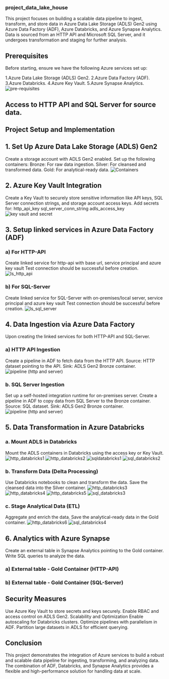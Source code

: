 ### project_data_lake_house

This project focuses on building a scalable data pipeline to ingest, transform, and store data in Azure Data Lake Storage (ADLS) Gen2 using Azure Data Factory (ADF), Azure Databricks, and Azure Synapse Analytics. Data is sourced from an HTTP API and Microsoft SQL Server, and it undergoes transformation and staging for further analysis.

## Prerequisites
Before starting, ensure we have the following Azure services set up:

1.Azure Data Lake Storage (ADLS) Gen2.
2.Azure Data Factory (ADF).
3.Azure Databricks.
4.Azure Key Vault.
5.Azure Synapse Analytics.
![pre-requisites](https://github.com/user-attachments/assets/809cebe9-11ec-4af9-bcfb-82f01b1e1793)

## Access to HTTP API and SQL Server for source data.

## Project Setup and Implementation
## 1. Set Up Azure Data Lake Storage (ADLS) Gen2
Create a storage account with ADLS Gen2 enabled.
Set up the following containers:
Bronze: For raw data ingestion.
Silver: For cleansed and transformed data.
Gold: For analytical-ready data.
![Containers](https://github.com/user-attachments/assets/9008a271-baf9-43cc-bce5-b3a6403117a7)


## 2. Azure Key Vault Integration
Create a Key Vault to securely store sensitive information like API keys, SQL Server connection strings, and storage account access keys.
Add secrets for:
http_api_key
sql_server_conn_string
adls_access_key
![key vault and secret](https://github.com/user-attachments/assets/e778f9ea-93a7-4e49-b7b0-dab2f845e653)


## 3. Setup linked services in Azure Data Factory (ADF)

### a) For HTTP-API
Create linked service for http-api with base url, service principal and azure key vault
Test connection should be successful before creation.
![ls_http_api](https://github.com/user-attachments/assets/99db1177-4a34-4e71-9a98-da6dc69a3a8b)

### b) For SQL-Server
Create linked service for SQL-Server with on-premises/local server, service principal and azure key vault
Test connection should be successful before creation.
![ls_sql_server](https://github.com/user-attachments/assets/c20d8fa2-8949-4998-9316-0006c8d15312)


## 4. Data Ingestion via Azure Data Factory
Upon creating the linked services for both HTTP-API and SQL-Server.

 ### a) HTTP API Ingestion
Create a pipeline in ADF to fetch data from the HTTP API.
Source: HTTP dataset pointing to the API.
Sink: ADLS Gen2 Bronze container.
![pipeline (http and server)](https://github.com/user-attachments/assets/afe4db08-9fd7-4f7a-8464-61501573813f)

 ### b. SQL Server Ingestion
Set up a self-hosted integration runtime for on-premises server.
Create a pipeline in ADF to copy data from SQL Server to the Bronze container.
Source: SQL dataset.
Sink: ADLS Gen2 Bronze container.
![pipeline (http and server)](https://github.com/user-attachments/assets/7a9529d4-873a-4634-8c3f-f365c3fde1ec)


## 5. Data Transformation in Azure Databricks
  
  ### a. Mount ADLS in Databricks
Mount the ADLS containers in Databricks using the access key or Key Vault.
![http_databricks1](https://github.com/user-attachments/assets/1e415072-55c3-4e40-800d-893374f4a995)
![http_databricks2](https://github.com/user-attachments/assets/489ccfe3-9dbe-4ec0-ac07-01de83aed8c0)
![sqldatabricks1](https://github.com/user-attachments/assets/ded3f67a-e7a1-4995-ac91-f6cf9df85ec0)
![sql_databricks2](https://github.com/user-attachments/assets/e9b8723d-077b-4570-8c7f-8360c9918a1e)


 ### b. Transform Data (Delta Processing)
Use Databricks notebooks to clean and transform the data.
Save the cleansed data into the Silver container.
![http_databricks3](https://github.com/user-attachments/assets/a7ea33d8-702a-49cc-a7cc-96ecc15bf7d9)
![http_databricks4](https://github.com/user-attachments/assets/111093fc-f09c-4081-b20f-85b93cd9386b)
![http_databricks5](https://github.com/user-attachments/assets/7acb8a5d-177b-462d-a64d-ae9266e48c9c)
![sql_databricks3](https://github.com/user-attachments/assets/6fffd848-b852-41dd-b8e7-6265b983848b)


 ### c. Stage Analytical Data (ETL)
Aggregate and enrich the data.
Save the analytical-ready data in the Gold container.
![http_databricks6](https://github.com/user-attachments/assets/4b4bce30-fc00-4961-9045-1071a82257be)
![sql_databricks4](https://github.com/user-attachments/assets/12c8aacf-7cc5-4988-9d1e-88cfbb759909)


## 6. Analytics with Azure Synapse
Create an external table in Synapse Analytics pointing to the Gold container.
Write SQL queries to analyze the data.

### a) External table - Gold Container (HTTP-API)


### b) External table - Gold Container (SQL-Server)



## Security Measures
Use Azure Key Vault to store secrets and keys securely.
Enable RBAC and access control on ADLS Gen2.
Scalability and Optimization
Enable autoscaling for Databricks clusters.
Optimize pipelines with parallelism in ADF.
Partition large datasets in ADLS for efficient querying.


## Conclusion
This project demonstrates the integration of Azure services to build a robust and scalable data pipeline for ingesting, transforming, and analyzing data. The combination of ADF, Databricks, and Synapse Analytics provides a flexible and high-performance solution for handling data at scale.

